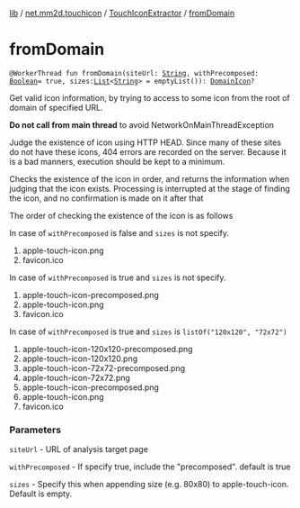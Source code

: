 [lib](../../index.md) / [net.mm2d.touchicon](../index.md) / [TouchIconExtractor](index.md) / [fromDomain](./from-domain.md)

# fromDomain

`@WorkerThread fun fromDomain(siteUrl: `[`String`](https://kotlinlang.org/api/latest/jvm/stdlib/kotlin/-string/index.html)`, withPrecomposed: `[`Boolean`](https://kotlinlang.org/api/latest/jvm/stdlib/kotlin/-boolean/index.html)` = true, sizes: `[`List`](https://kotlinlang.org/api/latest/jvm/stdlib/kotlin.collections/-list/index.html)`<`[`String`](https://kotlinlang.org/api/latest/jvm/stdlib/kotlin/-string/index.html)`> = emptyList()): `[`DomainIcon`](../-domain-icon/index.md)`?`

Get valid icon information,
by trying to access to some icon from the root of domain of specified URL.

**Do not call from main thread** to avoid NetworkOnMainThreadException

Judge the existence of icon using HTTP HEAD.
Since many of these sites do not have these icons, 404 errors are recorded on the server.
Because it is a bad manners, execution should be kept to a minimum.

Checks the existence of the icon in order,
and returns the information when judging that the icon exists.
Processing is interrupted at the stage of finding the icon, and no confirmation is made on it after that

The order of checking the existence of the icon is as follows

In case of `withPrecomposed` is false and `sizes` is not specify.

1. apple-touch-icon.png
2. favicon.ico

In case of `withPrecomposed` is true and `sizes` is not specify.

1. apple-touch-icon-precomposed.png
2. apple-touch-icon.png
3. favicon.ico

In case of `withPrecomposed` is true and `sizes` is `listOf("120x120", "72x72")`

1. apple-touch-icon-120x120-precomposed.png
2. apple-touch-icon-120x120.png
3. apple-touch-icon-72x72-precomposed.png
4. apple-touch-icon-72x72.png
5. apple-touch-icon-precomposed.png
6. apple-touch-icon.png
7. favicon.ico

### Parameters

`siteUrl` - URL of analysis target page

`withPrecomposed` - If specify true, include the "precomposed". default is true

`sizes` - Specify this when appending size (e.g. 80x80) to apple-touch-icon. Default is empty.